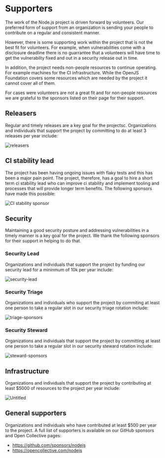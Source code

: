 # Supporters

The work of the Node.js project is driven forward by volunteers. Our preferred form of support
from an organization is sending your people to contribute on a regular and consistent manner.

However, there is some supporting work within the project that is not the best fit for volunteers.
For example, when vulnerabilities come with a disclosure deadline there is no guarrantee that
a volunteers will have time to get the vulnerabilty fixed and out in a security release out in time.

In addition, the project needs non-people resources to continue operating. For example machines for
the CI infrastructure. While the OpenJS Foundation covers some resources which are needed by the
project it cannot cover all of them.

For cases were volunteers are not a great fit and for non-people resources we are grateful to the
sponsors listed on their page for their support. 

## Releasers
Regular and timely releases are a key goal for the projectsc. Organizations and individuals that support
the project by committing to do at least 3 releases per year include:

![releasers](https://github.com/user-attachments/assets/302d2154-4644-4c82-9bd4-b07f91eb5258)

## CI stability lead

The project has been having ongoing issues with flaky tests and this has been a major pain point.
The project, therefore, has a goal to hire a short term ci stability lead who can improve
ci stability and implement tooling and processes that will provide longer term benefits. The following
sponsors have made this possible:

![CI stability sponsor](https://github.com/user-attachments/assets/53f3fd31-160a-4307-8144-de30c9f963cf)

## Security

Maintaining a good security posture and addressing vulnerabilities in a timely manner is a key goal
for the project. We thank the following sponsors for their support in helping to do that.

### Security Lead

Organizations and individuals that support the project by funding our security lead for a mininmum of
10k per year include:

![security-lead](https://github.com/user-attachments/assets/31bf1b50-f43e-4da9-b0c5-f50fcfe6f35e)

### Security Triage
Organizations and individuals who support the project by commiting at least one person to take a regular slot in our
security triage rotation include:

![triage-sponsors](https://github.com/user-attachments/assets/b68e9c72-7593-4310-9b7f-84e60f0f2f1e)

### Security Steward
Organizations and individuals that support the project by committing at least one person to
take a regular slot in our security steward rotation include:

![steward-sponsors](https://github.com/user-attachments/assets/a3473766-3607-4a7d-be73-8b1c15de6844)

## Infrastructure
Organizations and individuals that support the project by contributing at least $5000 of resources
to the project per year include:

![Untitled](https://github.com/user-attachments/assets/39fa3a2a-ae14-42e2-bf3c-39b32cd72f16)

## General supporters

Organizations and individuals who have contributed at least $500 per year to the project. A
full list of supporters is available on our GitHub sponsors and Open Collective pages:
* https://github.com/sponsors/nodejs
* https://opencollective.com/nodejs
